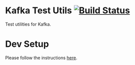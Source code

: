 # Kafka Test Utils [![Build Status](https://travis-ci.org/StreamSimple/kafka-test-utils.svg?branch=master)](https://travis-ci.org/StreamSimple/kafka-test-utils)

Test utilities for Kafka.

# Dev Setup

Please follow the instructions [here](https://github.com/StreamSimple/uber-poms/wiki/Building-Projects).

